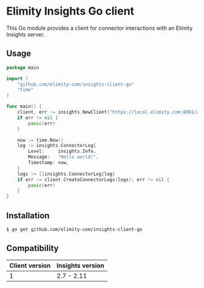 # Elimity Insights Go client

This Go module provides a client for connector interactions with an Elimity Insights server.

## Usage

```go
package main

import (
	"github.com/elimity-com/insights-client-go"
	"time"
)

func main() {
	client, err := insights.NewClient("https://local.elimity.com:8081/api", "token")
	if err != nil {
		panic(err)
	}

	now := time.Now()
	log := insights.ConnectorLog{
		Level:     insights.Info,
		Message:   "Hello world!",
		Timestamp: now,
	}
	logs := []insights.ConnectorLog{log}
	if err := client.CreateConnectorLogs(logs); err != nil {
		panic(err)
	}
}
```

## Installation

```sh
$ go get github.com/elimity-com/insights-client-go
```

## Compatibility

| Client version | Insights version |
| -------------- | ---------------- |
| 1              | 2.7 - 2.11       |
